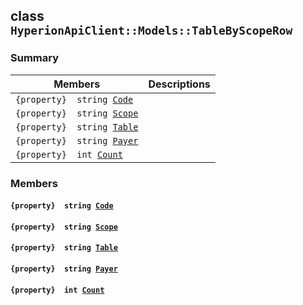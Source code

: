 ## class `HyperionApiClient::Models::TableByScopeRow` 

### Summary

 Members                        | Descriptions                                
--------------------------------|---------------------------------------------
`{property}  string `[`Code`](#class_hyperion_api_client_1_1_models_1_1_table_by_scope_row_1a3e3a861ea30ec6d94dbaba3f93fea8f3) | 
`{property}  string `[`Scope`](#class_hyperion_api_client_1_1_models_1_1_table_by_scope_row_1aa7b591ef912a1096146accedc620c2a0) | 
`{property}  string `[`Table`](#class_hyperion_api_client_1_1_models_1_1_table_by_scope_row_1ac174a08e3080557ca4cbe836f12fd5bb) | 
`{property}  string `[`Payer`](#class_hyperion_api_client_1_1_models_1_1_table_by_scope_row_1a6608e5d25e3fe2dea28a444f5b629e31) | 
`{property}  int `[`Count`](#class_hyperion_api_client_1_1_models_1_1_table_by_scope_row_1aad462966ed963f892117056de1eba502) | 

### Members

#### `{property}  string `[`Code`](#class_hyperion_api_client_1_1_models_1_1_table_by_scope_row_1a3e3a861ea30ec6d94dbaba3f93fea8f3) 

#### `{property}  string `[`Scope`](#class_hyperion_api_client_1_1_models_1_1_table_by_scope_row_1aa7b591ef912a1096146accedc620c2a0) 

#### `{property}  string `[`Table`](#class_hyperion_api_client_1_1_models_1_1_table_by_scope_row_1ac174a08e3080557ca4cbe836f12fd5bb) 

#### `{property}  string `[`Payer`](#class_hyperion_api_client_1_1_models_1_1_table_by_scope_row_1a6608e5d25e3fe2dea28a444f5b629e31) 

#### `{property}  int `[`Count`](#class_hyperion_api_client_1_1_models_1_1_table_by_scope_row_1aad462966ed963f892117056de1eba502) 

